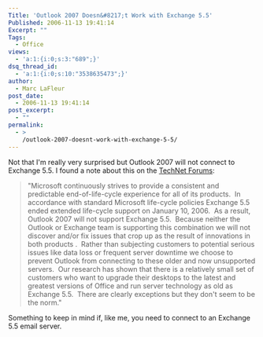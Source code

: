 ```yaml
---
Title: 'Outlook 2007 Doesn&#8217;t Work with Exchange 5.5'
Published: 2006-11-13 19:41:14
Excerpt: ""
Tags:
  - Office
views:
  - 'a:1:{i:0;s:3:"689";}'
dsq_thread_id:
  - 'a:1:{i:0;s:10:"3538635473";}'
author:
  - Marc LaFleur
post_date:
  - 2006-11-13 19:41:14
post_excerpt:
  - ""
permalink:
  - >
    /outlook-2007-doesnt-work-with-exchange-5-5/
---
```

<p>Not that I'm really very surprised but Outlook 2007 will not connect to Exchange 5.5. I found a note about this on the <a href="http://forums.microsoft.com/TechNet/ShowPost.aspx?PostID=763464&amp;SiteID=17" target="_blank">TechNet Forums</a>:</p> <blockquote> <p>"Microsoft continuously strives to provide a consistent and predictable end-of-life-cycle experience for all of its products.&nbsp; In accordance with standard Microsoft life-cycle policies Exchange 5.5 ended extended life-cycle support on January 10, 2006.&nbsp; As a result, Outlook 2007 will not support Exchange 5.5.&nbsp; Because neither the Outlook or Exchange team is supporting this combination we will not discover and/or fix issues that crop up as the result of innovations in both products .&nbsp; Rather than subjecting customers to potential serious issues like data loss or frequent server downtime we choose to prevent Outlook from connecting to these older and now unsupported servers.&nbsp; Our research has shown that there is a relatively small set of customers who want to upgrade their desktops to the latest and greatest versions of Office and run server technology as old as Exchange 5.5.&nbsp; There are clearly exceptions but they don't seem to be the norm."</p></blockquote> <p>Something to keep in mind if, like me, you need to connect to an Exchange 5.5 email server.</p>
